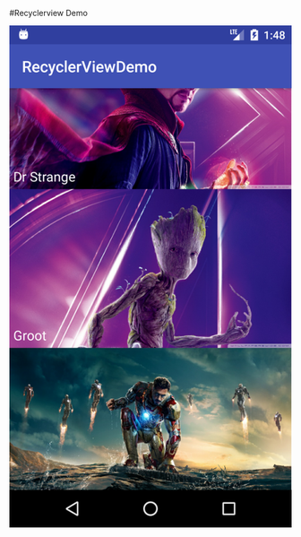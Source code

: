 #Recyclerview Demo

![alt text](https://github.com/HadesPTIT/recyclerview-demo/blob/demo/screenshot.png)